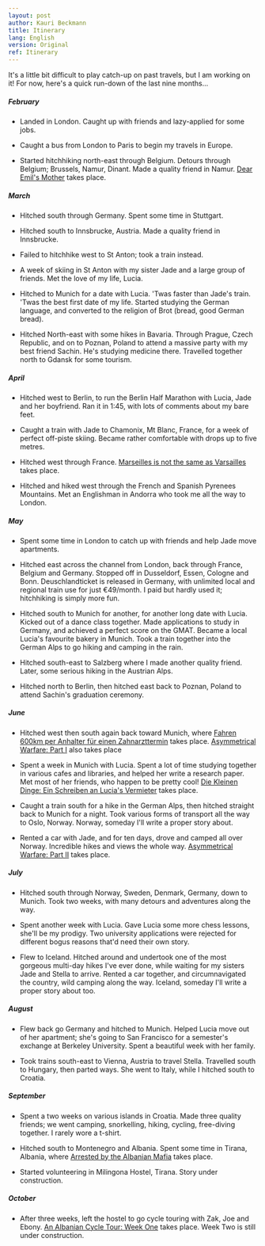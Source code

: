 ```yaml
---
layout: post
author: Kauri Beckmann
title: Itinerary
lang: English
version: Original
ref: Itinerary
---
```


It's a little bit difficult to play catch-up on past travels, but I am working on it!
For now, here's a quick run-down of the last nine months...

##### February
* Landed in London. Caught up with friends and lazy-applied for some jobs.

* Caught a bus from London to Paris to begin my travels in Europe.

* Started hitchhiking north-east through Belgium. Detours through Belgium; Brussels, Namur, Dinant. Made a quality friend in Namur. [Dear Emil's Mother](/Dear-Emil's-Mother.html) takes place.

##### March
* Hitched south through Germany. Spent some time in Stuttgart.

* Hitched south to Innsbrucke, Austria. Made a quality friend in Innsbrucke.

* Failed to hitchhike west to St Anton; took a train instead.

* A week of skiing in St Anton with my sister Jade and a large group of friends. Met the love of my life, Lucia.

* Hitched to Munich for a date with Lucia. 'Twas faster than Jade's train. 'Twas the best first date of my life. Started studying the German language, and converted to the religion of Brot (bread, good German bread).

* Hitched North-east with some hikes in Bavaria. Through Prague, Czech Republic, and on to Poznan, Poland to attend a massive party with my best friend Sachin. He's studying medicine there. Travelled together north to Gdansk for some tourism.

##### April
* Hitched west to Berlin, to run the Berlin Half Marathon with Lucia, Jade and her boyfriend. Ran it in 1:45, with lots of comments about my bare feet.

* Caught a train with Jade to Chamonix, Mt Blanc, France, for a week of perfect off-piste skiing. Became rather comfortable with drops up to five metres.

* Hitched west through France. [Marseilles is not the same as Varsailles](/Marseilles-is-not-the-same-as-Versailles.html) takes place.

* Hitched and hiked west through the French and Spanish Pyrenees Mountains. Met an Englishman in Andorra who took me all the way to London.

##### May
* Spent some time in London to catch up with friends and help Jade move apartments.

* Hitched east across the channel from London, back through France, Belgium and Germany. Stopped off in Dusseldorf, Essen, Cologne and Bonn. Deuschlandticket is released in Germany, with unlimited local and regional train use for just €49/month. I paid but hardly used it; hitchhiking is simply more fun.

* Hitched south to Munich for another, for another long date with Lucia. Kicked out of a dance class together. Made applications to study in Germany, and achieved a perfect score on the GMAT. Became a local Lucia's favourite bakery in Munich. Took a train together into the German Alps to go hiking and camping in the rain.

* Hitched south-east to Salzberg where I made another quality friend. Later, some serious hiking in the Austrian Alps.

* Hitched north to Berlin, then hitched east back to Poznan, Poland to attend Sachin's graduation ceremony.

##### June
* Hitched west then south again back toward Munich, where [Fahren 600km per Anhalter für einen Zahnarzttermin](/Fahren-600km-mit-Anhalter-für-einen-Zahnarzttermin.html) takes place. [Asymmetrical Warfare: Part I](/Asymmetrical-warfare.html) also takes place

* Spent a week in Munich with Lucia. Spent a lot of time studying together in various cafes and libraries, and helped her write a research paper. Met most of her friends, who happen to be pretty cool! [Die Kleinen Dinge: Ein Schreiben an Lucia's Vermieter](/Ein-Schreiben-an-Lucia's-Vermieter.html) takes place.

* Caught a train south for a hike in the German Alps, then hitched straight back to Munich for a night. Took various forms of transport all the way to Oslo, Norway. Norway, someday I'll write a proper story about.

* Rented a car with Jade, and for ten days, drove and camped all over Norway. Incredible hikes and views the whole way. [Asymmetrical Warfare: Part II](/Asymmetrical-warfare.html) takes place.

##### July
* Hitched south through Norway, Sweden, Denmark, Germany, down to Munich. Took two weeks, with many detours and adventures along the way.

* Spent another week with Lucia. Gave Lucia some more chess lessons, she'll be my prodigy. Two university applications were rejected for different bogus reasons that'd need their own story.

* Flew to Iceland. Hitched around and undertook one of the most gorgeous multi-day hikes I've ever done, while waiting for my sisters Jade and Stella to arrive. Rented a car together, and circumnavigated the country, wild camping along the way. Iceland, someday I'll write a proper story about too.

##### August
* Flew back go Germany and hitched to Munich. Helped Lucia move out of her apartment; she's going to San Francisco for a semester's exchange at Berkeley University. Spent a beautiful week with her family.

* Took trains south-east to Vienna, Austria to travel Stella. Travelled south to Hungary, then parted ways. She went to Italy, while I hitched south to Croatia.

##### September
* Spent a two weeks on various islands in Croatia. Made three quality friends; we went camping, snorkelling, hiking, cycling, free-diving together. I rarely wore a t-shirt.

* Hitched south to Montenegro and Albania. Spent some time in Tirana, Albania, where [Arrested by the Albanian Mafia](/Arrested-by-the-Albanian-Mafia.html) takes place.

* Started volunteering in Milingona Hostel, Tirana. Story under construction. 

##### October
* After three weeks, left the hostel to go cycle touring with Zak, Joe and Ebony. [An Albanian Cycle Tour: Week One](/An-Albanian-Cycle-Tour-Week-One.html) takes place. Week Two is still under construction.